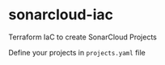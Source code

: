 # sonarcloud-iac

Terraform IaC to create SonarCloud Projects

Define your projects in `projects.yaml` file